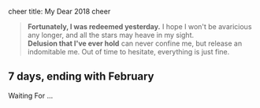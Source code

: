 cheer
title: My Dear 2018
cheer

> **Fortunately, I was redeemed yesterday.** I hope I won't be avaricious any longer, and all the stars may heave in my sight.   
> **Delusion that I've ever hold** can never confine me, but release an indomitable me. Out of time to hesitate, everything is just fine.

## 7 days, ending with February

Waiting For ...
